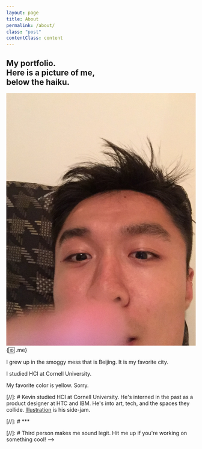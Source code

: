 ```yaml
---
layout: page
title: About
permalink: /about/
class: "post"
contentClass: content
---
```


## My portfolio.<br> Here is a picture of me, <br>below the haiku.


![Alt me!](/img/me.jpeg){:id: .me}

I grew up in the smoggy mess that is Beijing. It is my favorite city. 

I studied HCI at Cornell University. 

My favorite color is yellow. Sorry.


[//]: #  Kevin studied HCI at Cornell University. He's interned in the past as a product designer at HTC and IBM. He's into art, tech, and the spaces they collide. <a href="messybin.tumblr.com">Illustration</a> is his side-jam.

[//]: # ***

[//]: # Third person makes me sound legit. Hit me up if you're working on something cool! -->

